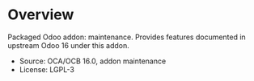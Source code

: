 # Overview

Packaged Odoo addon: maintenance. Provides features documented in upstream Odoo 16 under this addon.

- Source: OCA/OCB 16.0, addon maintenance
- License: LGPL-3
